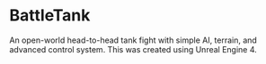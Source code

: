 # BattleTank
An open-world head-to-head tank fight with simple AI, terrain, and advanced control system. This was created using Unreal Engine 4.
